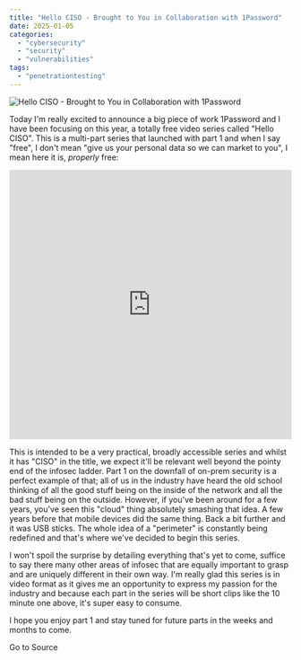 ```yaml
---
title: "Hello CISO - Brought to You in Collaboration with 1Password"
date: 2025-01-05
categories: 
  - "cybersecurity"
  - "security"
  - "vulnerabilities"
tags: 
  - "penetrationtesting"
---
```


![Hello CISO - Brought to You in Collaboration with 1Password](https://www.troyhunt.com/content/images/2021/08/2x-hello-ciso.png)

Today I'm really excited to announce a big piece of work 1Password and I have been focusing on this year, a totally free video series called "Hello CISO". This is a multi-part series that launched with part 1 and when I say "free", I don't mean "give us your personal data so we can market to you", I mean here it is, _properly_ free:

<iframe width="100%" height="480" src="https://www.youtube.com/embed/6lFxnbA8orc" frameborder="0" allow="autoplay; encrypted-media" allowfullscreen></iframe>

This is intended to be a very practical, broadly accessible series and whilst it has "CISO" in the title, we expect it'll be relevant well beyond the pointy end of the infosec ladder. Part 1 on the downfall of on-prem security is a perfect example of that; all of us in the industry have heard the old school thinking of all the good stuff being on the inside of the network and all the bad stuff being on the outside. However, if you've been around for a few years, you've seen this "cloud" thing absolutely smashing that idea. A few years before that mobile devices did the same thing. Back a bit further and it was USB sticks. The whole idea of a "perimeter" is constantly being redefined and that's where we've decided to begin this series.

I won't spoil the surprise by detailing everything that's yet to come, suffice to say there many other areas of infosec that are equally important to grasp and are uniquely different in their own way. I'm really glad this series is in video format as it gives me an opportunity to express my passion for the industry and because each part in the series will be short clips like the 10 minute one above, it's super easy to consume.

I hope you enjoy part 1 and stay tuned for future parts in the weeks and months to come.

Go to Source
